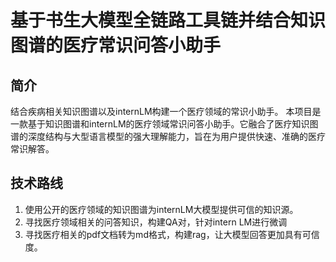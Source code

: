 # 基于书生大模型全链路工具链并结合知识图谱的医疗常识问答小助手
## 简介
结合疾病相关知识图谱以及internLM构建一个医疗领域的常识小助手。
本项目是一款基于知识图谱和internLM的医疗领域常识问答小助手。它融合了医疗知识图谱的深度结构与大型语言模型的强大理解能力，旨在为用户提供快速、准确的医疗常识解答。
## 技术路线
1. 使用公开的医疗领域的知识图谱为internLM大模型提供可信的知识源。
2. 寻找医疗领域相关的问答知识，构建QA对，针对intern LM进行微调
3. 寻找医疗相关的pdf文档转为md格式，构建rag，让大模型回答更加具有可信度。

